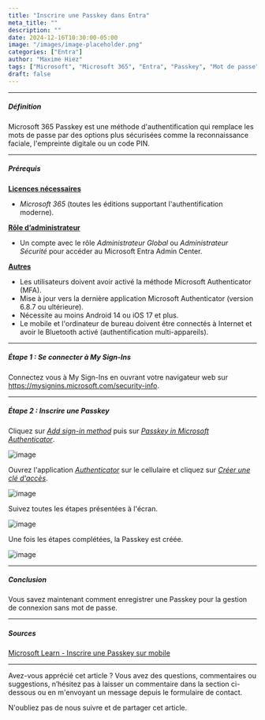```yaml
---
title: "Inscrire une Passkey dans Entra"
meta_title: ""
description: ""
date: 2024-12-16T10:30:00-05:00
image: "/images/image-placeholder.png"
categories: ["Entra"]
author: "Maxime Hiez"
tags: ["Microsoft", "Microsoft 365", "Entra", "Passkey", "Mot de passe", "Authenticator", "FIDO2", "MFA", "Sécurité"]
draft: false
---
```

---

##### Définition
Microsoft 365 Passkey est une méthode d'authentification qui remplace les mots de passe par des options plus sécurisées comme la reconnaissance faciale, l'empreinte digitale ou un code PIN.

---

##### Prérequis
**<u>Licences nécessaires</u>**
- *Microsoft 365* (toutes les éditions supportant l'authentification moderne).

**<u>Rôle d’administrateur</u>**
- Un compte avec le rôle *Administrateur Global* ou *Administrateur Sécurité* pour accéder au Microsoft Entra Admin Center.

**<u>Autres</u>**
- Les utilisateurs doivent avoir activé la méthode Microsoft Authenticator (MFA).
- Mise à jour vers la dernière application Microsoft Authenticator (version 6.8.7 ou ultérieure).
- Nécessite au moins Android 14 ou iOS 17 et plus.
- Le mobile et l'ordinateur de bureau doivent être connectés à Internet et avoir le Bluetooth activé (authentification multi-appareils).

---

##### Étape 1 : Se connecter à My Sign-Ins
Connectez vous à My Sign-Ins en ouvrant votre navigateur web sur https://mysignins.microsoft.com/security-info.

---

##### Étape 2 : Inscrire une Passkey
Cliquez sur *<u>Add sign-in method</u>* puis sur *<u>Passkey in Microsoft Authenticator</u>*.

![image](/images/entra/entra_passkey-003.png)

Ouvrez l'application *<u>Authenticator</u>* sur le cellulaire et cliquez sur *<u>Créer une clé d'accès</u>*.

![image](/images/entra/entra_passkey-004.png)

Suivez toutes les étapes présentées à l'écran.

![image](/images/entra/entra_passkey-005.png)

Une fois les étapes complétées, la Passkey est créée.

![image](/images/entra/entra_passkey-006.png)

---

##### Conclusion
Vous savez maintenant comment enregistrer une Passkey pour la gestion de connexion sans mot de passe.

---

##### Sources
[Microsoft Learn - Inscrire une Passkey sur mobile](https://learn.microsoft.com/fr-ca/entra/identity/authentication/how-to-register-passkey-mobile?tabs=iOS)

---


Avez-vous apprécié cet article ? Vous avez des questions, commentaires ou suggestions, n’hésitez pas à laisser un commentaire dans la section ci-dessous ou en m'envoyant un message depuis le formulaire de contact.

N'oubliez pas de nous suivre et de partager cet article.